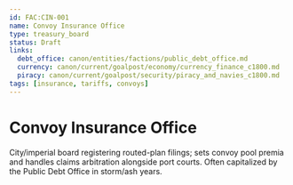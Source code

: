 ```yaml
---
id: FAC:CIN-001
name: Convoy Insurance Office
type: treasury_board
status: Draft
links:
  debt_office: canon/entities/factions/public_debt_office.md
  currency: canon/current/goalpost/economy/currency_finance_c1800.md
  piracy: canon/current/goalpost/security/piracy_and_navies_c1800.md
tags: [insurance, tariffs, convoys]
---
```


# Convoy Insurance Office

City/imperial board registering routed-plan filings; sets convoy pool premia and handles claims arbitration alongside port courts. Often capitalized by the Public Debt Office in storm/ash years.
